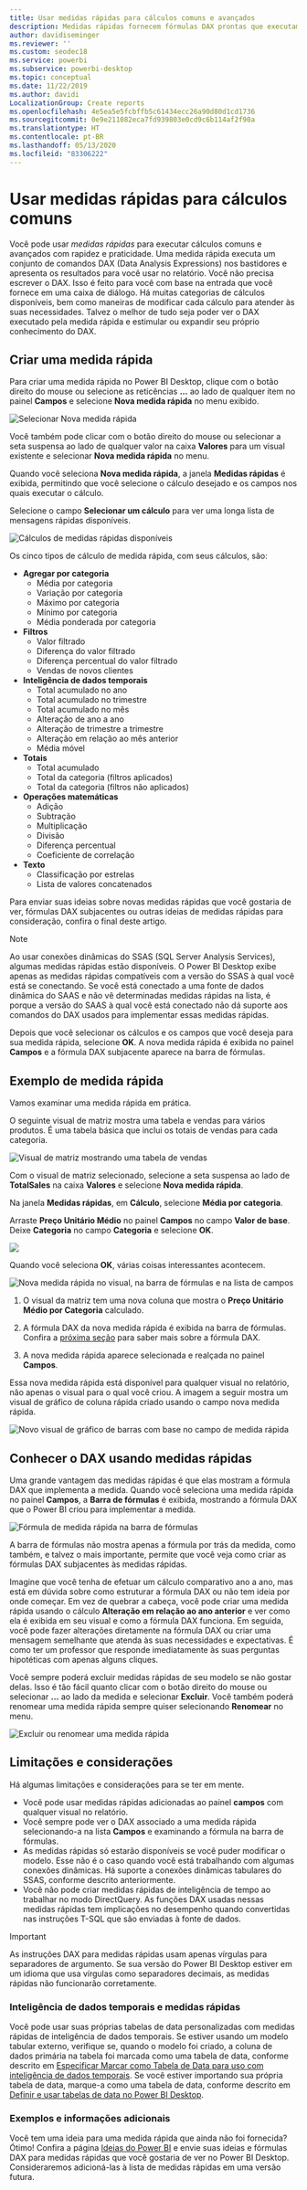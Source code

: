 ```yaml
---
title: Usar medidas rápidas para cálculos comuns e avançados
description: Medidas rápidas fornecem fórmulas DAX prontas que executam rapidamente cálculos comuns.
author: davidiseminger
ms.reviewer: ''
ms.custom: seodec18
ms.service: powerbi
ms.subservice: powerbi-desktop
ms.topic: conceptual
ms.date: 11/22/2019
ms.author: davidi
LocalizationGroup: Create reports
ms.openlocfilehash: 4e5ea5e5fcbffb5c61434ecc26a90d80d1cd1736
ms.sourcegitcommit: 0e9e211082eca7fd939803e0cd9c6b114af2f90a
ms.translationtype: HT
ms.contentlocale: pt-BR
ms.lasthandoff: 05/13/2020
ms.locfileid: "83306222"
---
```

# <a name="use-quick-measures-for-common-calculations"></a>Usar medidas rápidas para cálculos comuns
Você pode usar *medidas rápidas* para executar cálculos comuns e avançados com rapidez e praticidade. Uma medida rápida executa um conjunto de comandos DAX (Data Analysis Expressions) nos bastidores e apresenta os resultados para você usar no relatório. Você não precisa escrever o DAX. Isso é feito para você com base na entrada que você fornece em uma caixa de diálogo. Há muitas categorias de cálculos disponíveis, bem como maneiras de modificar cada cálculo para atender às suas necessidades. Talvez o melhor de tudo seja poder ver o DAX executado pela medida rápida e estimular ou expandir seu próprio conhecimento do DAX.

## <a name="create-a-quick-measure"></a>Criar uma medida rápida

Para criar uma medida rápida no Power BI Desktop, clique com o botão direito do mouse ou selecione as reticências **...** ao lado de qualquer item no painel **Campos** e selecione **Nova medida rápida** no menu exibido. 

![Selecionar Nova medida rápida](media/desktop-quick-measures/quick-measures_01.png)

Você também pode clicar com o botão direito do mouse ou selecionar a seta suspensa ao lado de qualquer valor na caixa **Valores** para um visual existente e selecionar **Nova medida rápida** no menu. 

Quando você seleciona **Nova medida rápida**, a janela **Medidas rápidas** é exibida, permitindo que você selecione o cálculo desejado e os campos nos quais executar o cálculo. 

Selecione o campo **Selecionar um cálculo** para ver uma longa lista de mensagens rápidas disponíveis. 

![Cálculos de medidas rápidas disponíveis](media/desktop-quick-measures/quick-measures_04.png)

Os cinco tipos de cálculo de medida rápida, com seus cálculos, são:

* **Agregar por categoria**
  * Média por categoria
  * Variação por categoria
  * Máximo por categoria
  * Mínimo por categoria
  * Média ponderada por categoria
* **Filtros**
  * Valor filtrado
  * Diferença do valor filtrado
  * Diferença percentual do valor filtrado
  * Vendas de novos clientes
* **Inteligência de dados temporais**
  * Total acumulado no ano
  * Total acumulado no trimestre
  * Total acumulado no mês
  * Alteração de ano a ano
  * Alteração de trimestre a trimestre
  * Alteração em relação ao mês anterior
  * Média móvel
* **Totais**
  * Total acumulado
  * Total da categoria (filtros aplicados)
  * Total da categoria (filtros não aplicados)
* **Operações matemáticas**
  * Adição
  * Subtração
  * Multiplicação
  * Divisão
  * Diferença percentual
  * Coeficiente de correlação
* **Texto**
  * Classificação por estrelas
  * Lista de valores concatenados

Para enviar suas ideias sobre novas medidas rápidas que você gostaria de ver, fórmulas DAX subjacentes ou outras ideias de medidas rápidas para consideração, confira o final deste artigo.

> [!NOTE]
> Ao usar conexões dinâmicas do SSAS (SQL Server Analysis Services), algumas medidas rápidas estão disponíveis. O Power BI Desktop exibe apenas as medidas rápidas compatíveis com a versão do SSAS à qual você está se conectando. Se você está conectado a uma fonte de dados dinâmica do SAAS e não vê determinadas medidas rápidas na lista, é porque a versão do SAAS à qual você está conectado não dá suporte aos comandos do DAX usados para implementar essas medidas rápidas.

Depois que você selecionar os cálculos e os campos que você deseja para sua medida rápida, selecione **OK**. A nova medida rápida é exibida no painel **Campos** e a fórmula DAX subjacente aparece na barra de fórmulas. 

## <a name="quick-measure-example"></a>Exemplo de medida rápida
Vamos examinar uma medida rápida em prática.

O seguinte visual de matriz mostra uma tabela e vendas para vários produtos. É uma tabela básica que inclui os totais de vendas para cada categoria.

![Visual de matriz mostrando uma tabela de vendas](media/desktop-quick-measures/quick-measures_05.png)

Com o visual de matriz selecionado, selecione a seta suspensa ao lado de **TotalSales** na caixa **Valores** e selecione **Nova medida rápida**. 

Na janela **Medidas rápidas**, em **Cálculo**, selecione **Média por categoria**. 

Arraste **Preço Unitário Médio** no painel **Campos** no campo **Valor de base**. Deixe **Categoria** no campo **Categoria** e selecione **OK**. 

![](media/desktop-quick-measures/quick-measures_06.png)

Quando você seleciona **OK**, várias coisas interessantes acontecem.

![Nova medida rápida no visual, na barra de fórmulas e na lista de campos](media/desktop-quick-measures/quick-measures_07.png)

1. O visual da matriz tem uma nova coluna que mostra o **Preço Unitário Médio por Categoria** calculado.
   
2. A fórmula DAX da nova medida rápida é exibida na barra de fórmulas. Confira a [próxima seção](#learn-dax-by-using-quick-measures) para saber mais sobre a fórmula DAX.
   
3. A nova medida rápida aparece selecionada e realçada no painel **Campos**. 

Essa nova medida rápida está disponível para qualquer visual no relatório, não apenas o visual para o qual você criou. A imagem a seguir mostra um visual de gráfico de coluna rápida criado usando o campo nova medida rápida.

![Novo visual de gráfico de barras com base no campo de medida rápida](media/desktop-quick-measures/quick-measures_09.png)

## <a name="learn-dax-by-using-quick-measures"></a>Conhecer o DAX usando medidas rápidas
Uma grande vantagem das medidas rápidas é que elas mostram a fórmula DAX que implementa a medida. Quando você seleciona uma medida rápida no painel **Campos**, a **Barra de fórmulas** é exibida, mostrando a fórmula DAX que o Power BI criou para implementar a medida.

![Fórmula de medida rápida na barra de fórmulas](media/desktop-quick-measures/quick-measures_10.png)

A barra de fórmulas não mostra apenas a fórmula por trás da medida, como também, e talvez o mais importante, permite que você veja como criar as fórmulas DAX subjacentes às medidas rápidas.

Imagine que você tenha de efetuar um cálculo comparativo ano a ano, mas está em dúvida sobre como estruturar a fórmula DAX ou não tem ideia por onde começar. Em vez de quebrar a cabeça, você pode criar uma medida rápida usando o cálculo **Alteração em relação ao ano anterior** e ver como ela é exibida em seu visual e como a fórmula DAX funciona. Em seguida, você pode fazer alterações diretamente na fórmula DAX ou criar uma mensagem semelhante que atenda às suas necessidades e expectativas. É como ter um professor que responde imediatamente às suas perguntas hipotéticas com apenas alguns cliques. 

Você sempre poderá excluir medidas rápidas de seu modelo se não gostar delas. Isso é tão fácil quanto clicar com o botão direito do mouse ou selecionar **...** ao lado da medida e selecionar **Excluir**. Você também poderá renomear uma medida rápida sempre quiser selecionando **Renomear** no menu. 

![Excluir ou renomear uma medida rápida](media/desktop-quick-measures/quick-measures_11.png)

## <a name="limitations-and-considerations"></a>Limitações e considerações
Há algumas limitações e considerações para se ter em mente.

- Você pode usar medidas rápidas adicionadas ao painel **campos** com qualquer visual no relatório.
- Você sempre pode ver o DAX associado a uma medida rápida selecionando-a na lista **Campos** e examinando a fórmula na barra de fórmulas.
- As medidas rápidas só estarão disponíveis se você puder modificar o modelo. Esse não é o caso quando você está trabalhando com algumas conexões dinâmicas. Há suporte a conexões dinâmicas tabulares do SSAS, conforme descrito anteriormente.
- Você não pode criar medidas rápidas de inteligência de tempo ao trabalhar no modo DirectQuery. As funções DAX usadas nessas medidas rápidas tem implicações no desempenho quando convertidas nas instruções T-SQL que são enviadas à fonte de dados.

> [!IMPORTANT]
> As instruções DAX para medidas rápidas usam apenas vírgulas para separadores de argumento. Se sua versão do Power BI Desktop estiver em um idioma que usa vírgulas como separadores decimais, as medidas rápidas não funcionarão corretamente.

### <a name="time-intelligence-and-quick-measures"></a>Inteligência de dados temporais e medidas rápidas
Você pode usar suas próprias tabelas de data personalizadas com medidas rápidas de inteligência de dados temporais. Se estiver usando um modelo tabular externo, verifique se, quando o modelo foi criado, a coluna de dados primária na tabela foi marcada como uma tabela de data, conforme descrito em [Especificar Marcar como Tabela de Data para uso com inteligência de dados temporais](https://docs.microsoft.com/sql/analysis-services/tabular-models/specify-mark-as-date-table-for-use-with-time-intelligence-ssas-tabular). Se você estiver importando sua própria tabela de data, marque-a como uma tabela de data, conforme descrito em [Definir e usar tabelas de data no Power BI Desktop](desktop-date-tables.md).

### <a name="additional-information-and-examples"></a>Exemplos e informações adicionais
Você tem uma ideia para uma medida rápida que ainda não foi fornecida? Ótimo! Confira a página [Ideias do Power BI](https://go.microsoft.com/fwlink/?linkid=842906) e envie suas ideias e fórmulas DAX para medidas rápidas que você gostaria de ver no Power BI Desktop. Consideraremos adicioná-las à lista de medidas rápidas em uma versão futura.

